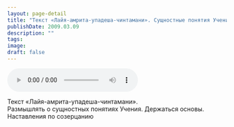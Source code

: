 ```yaml
---
layout: page-detail
title: "Текст «Лайя-амрита-упадеша-чинтамани». Сущностные понятия Учения"
publishDate: 2009.03.09
description: ""
tags:
image:
draft: false
---
```


<audio title="2009.03.09 - Текст «Лайя-амрита-упадеша-чинтамани». Сущностные понятия Учения.mp3" src="/upload/iblock/dc6/dc6db287636e5a9417e1aa95ab4ba0bb.mp3" controls=""></audio>

 Текст «Лайя-амрита-упадеша-чинтамани».   
 Размышлять о сущностных понятиях Учения. Держаться основы.  
 Наставления по созерцанию   

  

